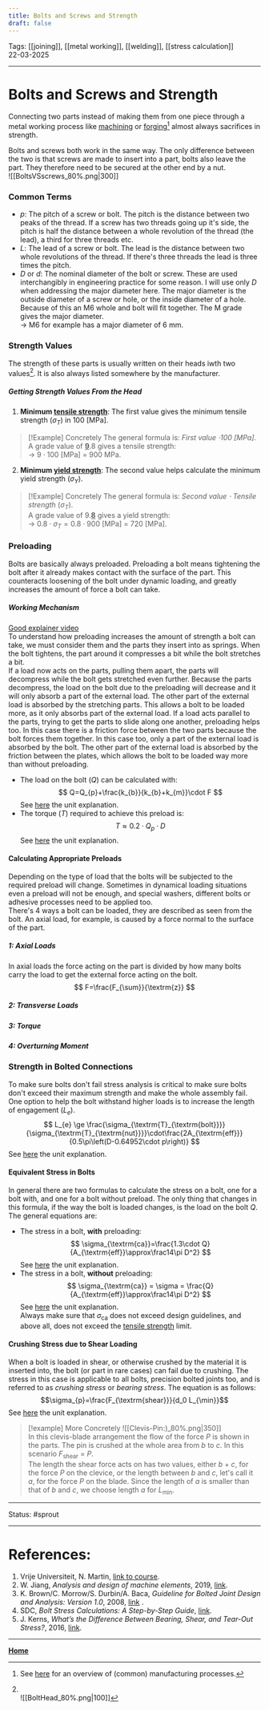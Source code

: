 ```yaml
---
title: Bolts and Screws and Strength
draft: false
---
```

Tags: [[joining]], [[metal working]], [[welding]], [[stress calculation]]   <br>22-03-2025

---
# Bolts and Screws and Strength
Connecting two parts instead of making them from one piece through a metal working process like [machining](physical%20machining%20methods) or [forging](forging)[^methods] almost always sacrifices in strength.

Bolts and screws both work in the same way. The only difference between the two is that screws are made to insert into a part, bolts also leave the part. They therefore need to be secured at the other end by a nut. <br>![[BoltsVSscrews_80%.png|300]]<br>
### Common Terms
- $p$: The pitch of a screw or bolt. The pitch is the distance between two peaks of the thread. If a screw has two threads going up it's side, the pitch is half the distance between a whole revolution of the thread (the lead), a third for three threads etc.
- $L$: The lead of a screw or bolt. The lead is the distance between two whole revolutions of the thread. If there's three threads the lead is three times the pitch.
- $D$ or $d$: The nominal diameter of the bolt or screw. These are used interchangibly in engineering practice for some reason. I will use only $D$ when addressing the major diameter here. The major diameter is the outside diameter of a screw or hole, or the inside diameter of a hole. Because of this an M6 whole and bolt will fit together. The M grade gives the major diameter.<br>-> M6 for example has a major diameter of 6 mm.

### Strength Values
The strength of these parts is usually written on their heads iwth two values[^bolthead]. It is also always listed somewhere by the manufacturer. 
##### Getting Strength Values From the Head
1. __Minimum [tensile strength](tensile%20strength)__: The first value gives the minimum tensile strength ($\sigma_{T}$) in 100 \[MPa]. 
> [!Example] Concretely
>The general formula is: _First value $\cdot 100$ \[MPa]_.<br>A grade value of __<u>9</u>__.8 gives a tensile strength: <br>-> $9\cdot 100 \textrm{ [MPa]}$ = 900 MPa.

2. __Minimum [yield strength](yield%20strength)__: The second value helps calculate the minimum yield strength ($\sigma_{Y}$).
> [!Example] Concretely
>The general formula is: _Second value $\cdot$ Tensile strength_ ($\sigma_{T}$). <br>A grade value of 9.__<u>8</u>__ gives a yield strength: <br>-> $0.8 \cdot \sigma_{T}=0.8\cdot 900 \textrm{ [MPa]}$ = 720 \[MPa].

### Preloading
Bolts are basically always preloaded. Preloading a bolt means tightening the bolt after it already makes contact with the surface of the part. This counteracts loosening of the bolt under dynamic loading, and greatly increases the amount of force a bolt can take.
##### Working Mechanism
[Good explainer video](https://www.youtube.com/watch?v=XLzTB4KLCxU)<br>To understand how preloading increases the amount of strength a bolt can take, we must consider them and the parts they insert into as springs. When the bolt tightens, the part around it compresses a bit while the bolt stretches a bit. <br>If a load now acts on the parts, pulling them apart, the parts will decompress while the bolt gets stretched even further. Because the parts decompress, the load on the bolt due to the preloading will decrease and it will only absorb a part of the external load. The other part of the external load is absorbed by the stretching parts. This allows a bolt to be loaded more, as it only absorbs part of the external load.
If a load acts parallel to the parts, trying to get the parts to slide along one another, preloading helps too. In this case there is a friction force between the two parts because the bolt forces them together. In this case too, only a part of the external load is absorbed by the bolt. The other part of the external load is absorbed by the friction between the plates, which allows the bolt to be loaded way more than without preloading. 
- The load on the bolt ($Q$) can be calculated with:
$$
Q=Q_{p}+\frac{k_{b}}{k_{b}+k_{m}}\cdot F
$$
See [here](load%20on%20a%20preloaded%20bolt) the unit explanation.
- The torque ($T$) required to achieve this preload is:
$$
T \approx 0.2 \cdot Q_p \cdot D
$$
See [here](required%20torque%20for%20given%20preload) the unit explanation.
#### Calculating Appropriate Preloads
Depending on the type of load that the bolts will be subjected to the required preload will change. Sometimes in dynamical loading situations even a preload will not be enough, and special washers, different bolts or adhesive processes need to be applied too. <br>There's 4 ways a bolt can be loaded, they are described as seen from the bolt. An axial load, for example, is caused by a force normal to the surface of the part.
##### 1: Axial Loads
In axial loads the force acting on the part is divided by how many bolts carry the load to get the external force acting on the bolt.
$$
F=\frac{F_{\sum}}{\textrm{z}}
$$

##### 2: Transverse Loads


##### 3: Torque


##### 4: Overturning Moment





### Strength in Bolted Connections
To make sure bolts don't fail stress analysis is critical to make sure bolts don't exceed their maximum strength and make the whole assembly fail. <br>One option to help the bolt withstand higher loads is to increase the length of engagement ($L_e$).
$$
L_{e} \ge \frac{\sigma_{\textrm{T}_{\textrm{bolt}}}}{\sigma_{\textrm{T}_{\textrm{nut}}}}\cdot\frac{2A_{\textrm{eff}}}{0.5\pi\left(D-0.64952\cdot p\right)}
$$
See [here](length%20of%20engagement%20of%20bolt) the unit explanation.<br>
#### Equivalent Stress in Bolts
In general there are two formulas to calculate the stress on a bolt, one for a bolt with, and one for a bolt without preload. The only thing that changes in this formula, if the way the bolt is loaded changes, is the load on the bolt $Q$.
The general equations are:
- The stress in a bolt, __with__ preloading:
$$
\sigma_{\textrm{ca}}=\frac{1.3\cdot Q}{A_{\textrm{eff}}\approx\frac14\pi D^2}
$$
See [here](combined%20stress%20in%20a%20bolt%20with%20preload.md) the unit explanation.
- The stress in a bolt, __without__ preloading:
$$
\sigma_{\textrm{ca}} = \sigma = \frac{Q}{A_{\textrm{eff}}\approx\frac14\pi D^2}
$$
See [here](combined%20stress%20in%20a%20bolt%20without%20preload.md) the unit explanation. <br>Always make sure that $\sigma_{\textrm{ca}}$ does not exceed design guidelines, and above all, does not exceed the [tensile strength](tensile%20strength) limit.

#### Crushing Stress due to Shear Loading
When a bolt is loaded in shear, or otherwise crushed by the material it is inserted into, the bolt (or part in rare cases) can fail due to crushing. The stress in this case is applicable to all bolts, precision bolted joints too, and is referred to as _crushing stress_ or _bearing stress_. The equation is as follows:
$$\sigma_{p}=\frac{F_{\textrm{shear}}}{d_0 L_{\min}}$$
See [here](crushing%20or%20bearing%20stress%20in%20bolts.md) the unit explanation.

> [!example] More Concretely
> ![[Clevis-Pin:)_80%.png|350]]<br>In this clevis-blade arrangement the flow of the force $P$ is shown in the parts. The pin is crushed at the whole area from $b$ to $c$. In this scenario $F_{\textrm{shear}}$ = $P$. <br>The length the shear force acts on has two values, either $b$ + $c$, for the force $P$ on the clevice, or the length between $b$ and $c$, let's call it $a$, for the force $P$ on the blade. Since the length of $a$ is smaller than that of $b$ and $c$, we choose length $a$ for $L_{\min}$.














---
Status: #sprout

---
# References:
[^methods]: See [here](!%20manufacturing%20technologies%20overview) for an overview of (common) manufacturing processes.
[^bolthead]: <br>![[BoltHead_80%.png|100]]

1. Vrije Universiteit, N. Martin, [link to course](https://canvas.utwente.nl/courses/15351/modules/77332).
2. W. Jiang, _Analysis and design of machine elements_, 2019, [link](https://ut.on.worldcat.org/oclc/1084505954).
3. K. Brown/C. Morrow/S. Durbin/A. Baca, _Guideline for Bolted Joint Design and Analysis: Version 1.0_, 2008, [link](https://www.osti.gov/servlets/purl/929124) .
4. SDC, _Bolt Stress Calculations: A Step-by-Step Guide_, [link](https://sdcverifier.com/structural-engineering-101/bolt-stress-calculations/).
5. J. Kerns, _What’s the Difference Between Bearing, Shear, and Tear-Out Stress?_, 2016, [link](https://www.machinedesign.com/fastening-joining/article/21834800/whats-the-difference-between-bearing-shear-and-tear-out-stress).

---
__[Home](!%20Machine%20Elements%20Overview.md)__